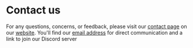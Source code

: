 # Contact us

For any questions, concerns, or feedback, please visit our [contact page](https://www.waifu.im/contact) on our [website](https://www.waifu.im). You'll find our [email address](mailto:contact@waifu.im) for direct communication and a link to join our Discord server
